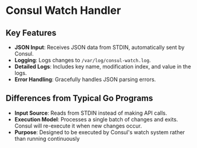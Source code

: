 # Consul Watch Handler

## Key Features

- **JSON Input**: Receives JSON data from STDIN, automatically sent by Consul.
- **Logging**: Logs changes to `/var/log/consul-watch.log`.
- **Detailed Logs**: Includes key name, modification index, and value in the logs.
- **Error Handling**: Gracefully handles JSON parsing errors.

## Differences from Typical Go Programs

- **Input Source**: Reads from STDIN instead of making API calls.
- **Execution Model**: Processes a single batch of changes and exits. Consul will re-execute it when new changes occur.
- **Purpose**: Designed to be executed by Consul's watch system rather than running continuously
